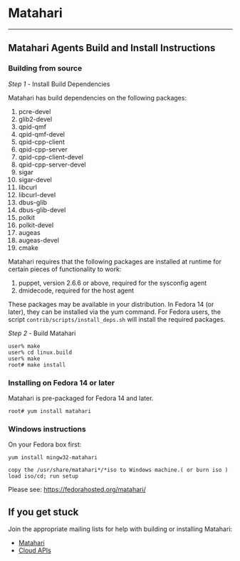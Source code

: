 # Matahari

-------------------------------------------------------------------------------

## Matahari Agents Build and Install Instructions

### Building from source

*Step 1* - Install Build Dependencies

Matahari has build dependencies on the following packages:

1. pcre-devel
2. glib2-devel
3. qpid-qmf
4. qpid-qmf-devel
5. qpid-cpp-client
6. qpid-cpp-server
7. qpid-cpp-client-devel
8. qpid-cpp-server-devel
9. sigar
10. sigar-devel
11. libcurl
12. libcurl-devel
13. dbus-glib
14. dbus-glib-devel
15. polkit
16. polkit-devel
17. augeas
18. augeas-devel
19. cmake

Matahari requires that the following packages are installed at runtime
for certain pieces of functionality to work:

1. puppet, version 2.6.6 or above, required for the sysconfig agent
2. dmidecode, required for the host agent

These packages may be available in your distribution.  In Fedora 14 (or later), they can
be installed via the yum command.
For Fedora users, the script `contrib/scripts/install_deps.sh` will install the required
packages.

*Step 2* - Build Matahari

    user% make
    user% cd linux.build
    user% make
    root# make install

### Installing on Fedora 14 or later

Matahari is pre-packaged for Fedora 14 and later.

    root# yum install matahari

### Windows instructions

On your Fedora box first:

    yum install mingw32-matahari

    copy the /usr/share/matahari*/*iso to Windows machine.( or burn iso )
    load iso/cd; run setup

Please see: https://fedorahosted.org/matahari/

## If you get stuck

Join the appropriate mailing lists for help with building or installing
Matahari:

- [Matahari](https://fedorahosted.org/mailman/listinfo/matahari)
- [Cloud APIs](http://www.redhat.com/mailman/listinfo/cloud-apis)
